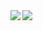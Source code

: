 <a href="https://github.com/anuraghazra/github-readme-stats">
  <img align="left" src="https://github-readme-stats.vercel.app/api?username=test-okome&count_private=true&show_icons=true" />
</a>
<a href="https://github.com/anuraghazra/github-readme-stats">
  <img align="left" src="https://github-readme-stats.vercel.app/api/top-langs/?username=test-kome" />
</a>
